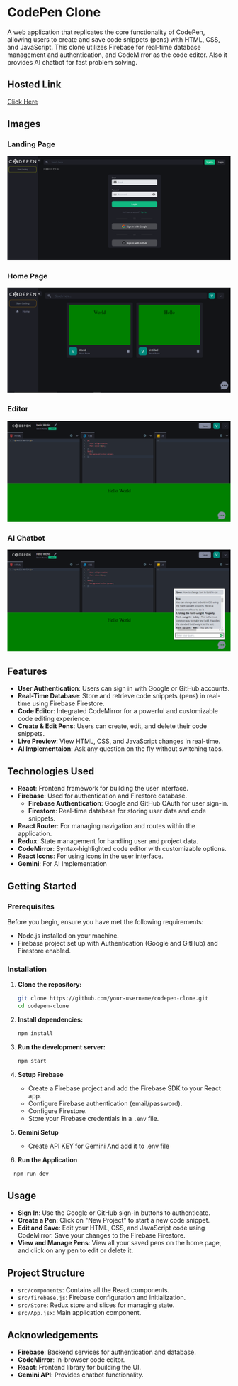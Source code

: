 # CodePen Clone

A web application that replicates the core functionality of CodePen, allowing users to create and save code snippets (pens) with HTML, CSS, and JavaScript. This clone utilizes Firebase for real-time database management and authentication, and CodeMirror as the code editor. Also it provides AI chatbot for fast problem solving.

## Hosted Link

[Click Here]()

## Images

### Landing Page

![Landing Page](https://github.com/varunarora137/codepen-clone/blob/main/src/imgs-for-readme/main.png)

### Home Page

![Home Page](https://github.com/varunarora137/codepen-clone/blob/main/src/imgs-for-readme/projects.png)

### Editor

![Editor](https://github.com/varunarora137/codepen-clone/blob/main/src/imgs-for-readme/code.png)

### AI Chatbot

![AI](https://github.com/varunarora137/codepen-clone/blob/main/src/imgs-for-readme/ai.png)

## Features

- **User Authentication**: Users can sign in with Google or GitHub accounts.
- **Real-Time Database**: Store and retrieve code snippets (pens) in real-time using Firebase Firestore.
- **Code Editor**: Integrated CodeMirror for a powerful and customizable code editing experience.
- **Create & Edit Pens**: Users can create, edit, and delete their code snippets.
- **Live Preview**: View HTML, CSS, and JavaScript changes in real-time.
- **AI Implementaion**: Ask any question on the fly without switching tabs.

## Technologies Used

- **React**: Frontend framework for building the user interface.
- **Firebase**: Used for authentication and Firestore database.
  - **Firebase Authentication**: Google and GitHub OAuth for user sign-in.
  - **Firestore**: Real-time database for storing user data and code snippets.
- **React Router**: For managing navigation and routes within the application.
- **Redux**: State management for handling user and project data.
- **CodeMirror**: Syntax-highlighted code editor with customizable options.
- **React Icons**: For using icons in the user interface.
- **Gemini**: For AI Implementation

## Getting Started

### Prerequisites

Before you begin, ensure you have met the following requirements:

- Node.js installed on your machine.
- Firebase project set up with Authentication (Google and GitHub) and Firestore enabled.

### Installation

1. **Clone the repository:**

   ```bash
   git clone https://github.com/your-username/codepen-clone.git
   cd codepen-clone

   ```

2. **Install dependencies:**

   ```sh
   npm install
   ```

3. **Run the development server:**

   ```sh
   npm start
   ```

4. **Setup Firebase**

   - Create a Firebase project and add the Firebase SDK to your React app.
   - Configure Firebase authentication (email/password).
   - Configure Firestore.
   - Store your Firebase credentials in a `.env` file.

5. **Gemini Setup**

   - Create API KEY for Gemini And add it to .env file

6. **Run the Application**

```sh
  npm run dev
```

## Usage

- **Sign In**: Use the Google or GitHub sign-in buttons to authenticate.
- **Create a Pen**: Click on "New Project" to start a new code snippet.
- **Edit and Save**: Edit your HTML, CSS, and JavaScript code using CodeMirror. Save your changes to the Firebase Firestore.
- **View and Manage Pens**: View all your saved pens on the home page, and click on any pen to edit or delete it.

## Project Structure

- `src/components`: Contains all the React components.
- `src/firebase.js`: Firebase configuration and initialization.
- `src/Store`: Redux store and slices for managing state.
- `src/App.jsx`: Main application component.

## Acknowledgements

- **Firebase**: Backend services for authentication and database.
- **CodeMirror**: In-browser code editor.
- **React**: Frontend library for building the UI.
- **Gemini API**: Provides chatbot functionality.
